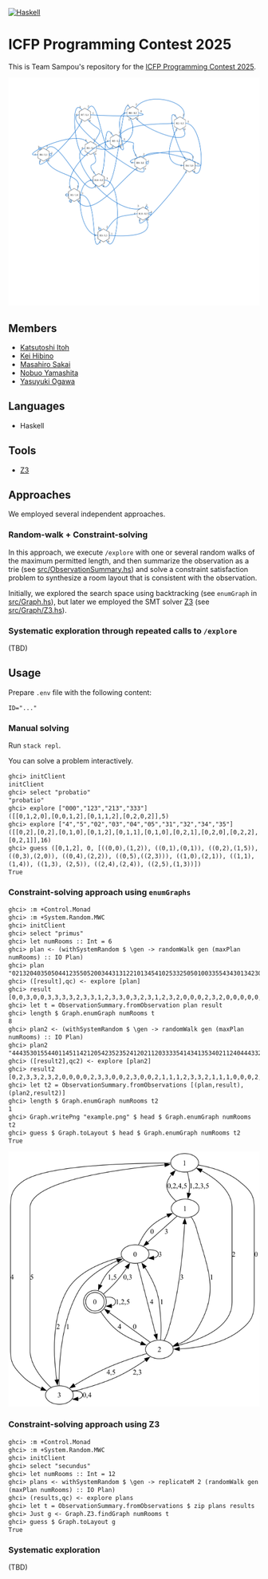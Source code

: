 [![Haskell](https://github.com/TeamSampou/icfpc2025/actions/workflows/haskell.yml/badge.svg)](https://github.com/TeamSampou/icfpc2025/actions/workflows/haskell.yml)

# ICFP Programming Contest 2025

This is Team Sampou's repository for the [ICFP Programming Contest 2025](http://icfpcontest2025.github.io/).

![](banner.svg)

## Members

* [Katsutoshi Itoh](https://github.com/cutsea110)
* [Kei Hibino](https://github.com/khibino)
* [Masahiro Sakai](https://github.com/msakai)
* [Nobuo Yamashita](https://github.com/nobsun)
* [Yasuyuki Ogawa](https://github.com/oganet)

## Languages

* Haskell

## Tools

* [Z3](https://github.com/Z3Prover/z3)

## Approaches

We employed several independent approaches.

### Random-walk + Constraint-solving

In this approach, we execute `/explore` with one or several random walks of the maximum permitted length, and then summarize the observation as a trie (see [src/ObservationSummary.hs](src/ObservationSummary.hs)) and solve a constraint satisfaction problem to synthesize a room layout that is consistent with the observation.

Initially, we explored the search space using backtracking (see `enumGraph` in [src/Graph.hs](src/Graph.hs)), but later we employed the SMT solver [Z3](https://github.com/Z3Prover/z3) (see [src/Graph/Z3.hs](src/Graph/Z3.hs)).

### Systematic exploration through repeated calls to `/explore`

(TBD)

## Usage

Prepare `.env` file with the following content:

```
ID="..."
```

### Manual solving

Run `stack repl`.

You can solve a problem interactively.

```
ghci> initClient
initClient
ghci> select "probatio"
"probatio"
ghci> explore ["000","123","213","333"]
([[0,1,2,0],[0,0,1,2],[0,1,1,2],[0,2,0,2]],5)
ghci> explore ["4","5","02","03","04","05","31","32","34","35"]
([[0,2],[0,2],[0,1,0],[0,1,2],[0,1,1],[0,1,0],[0,2,1],[0,2,0],[0,2,2],[0,2,1]],16)
ghci> guess ([0,1,2], 0, [((0,0),(1,2)), ((0,1),(0,1)), ((0,2),(1,5)), ((0,3),(2,0)), ((0,4),(2,2)), ((0,5),((2,3))), ((1,0),(2,1)), ((1,1),(1,4)), ((1,3), (2,5)), ((2,4),(2,4)), ((2,5),(1,3))])
True
```

### Constraint-solving approach using `enumGraphs`

```
ghci> :m +Control.Monad
ghci> :m +System.Random.MWC
ghci> initClient
ghci> select "primus"
ghci> let numRooms :: Int = 6
ghci> plan <- (withSystemRandom $ \gen -> randomWalk gen (maxPlan numRooms) :: IO Plan)
ghci> plan
"021320403505044123550520034431312210134541025332505010033554343013423011254052531011533004340304253205132534"
ghci> ([result],qc) <- explore [plan]
ghci> result
[0,0,3,0,0,3,3,3,3,2,3,3,1,2,3,3,0,3,2,3,1,2,3,2,0,0,0,2,3,2,0,0,0,0,0,0,0,0,0,2,3,3,0,1,1,1,0,0,3,1,2,3,3,0,1,1,1,0,0,0,2,1,1,1,1,1,0,2,1,1,1,1,2,1,1,1,2,3,2,3,2,0,1,2,0,0,0,0,1,1,3,2,3,3,2,0,2,1,1,0,3,3,1,1,0,3,1,1,1]
ghci> let t = ObservationSummary.fromObservation plan result
ghci> length $ Graph.enumGraph numRooms t
8
ghci> plan2 <- (withSystemRandom $ \gen -> randomWalk gen (maxPlan numRooms) :: IO Plan)
ghci> plan2
"444353015544011451142120542352352412021120333354143413534021124044433230143221233515203430144335244212214453"
ghci> ([result2],qc2) <- explore [plan2]
ghci> result2
[0,2,3,3,2,3,2,0,0,0,0,2,3,3,0,0,2,3,0,0,2,1,1,1,2,3,3,2,1,1,1,0,0,0,2,0,3,3,2,0,0,0,0,0,0,0,0,0,2,0,2,1,1,1,0,0,0,2,0,0,0,0,0,2,0,2,3,3,2,1,1,1,1,1,1,1,1,1,2,1,1,0,0,0,0,0,0,0,2,1,1,1,1,3,2,1,1,1,1,3,2,0,3,2,0,2,3,1,1]
ghci> let t2 = ObservationSummary.fromObservations [(plan,result), (plan2,result2)]
ghci> length $ Graph.enumGraph numRooms t2
1
ghci> Graph.writePng "example.png" $ head $ Graph.enumGraph numRooms t2
ghci> guess $ Graph.toLayout $ head $ Graph.enumGraph numRooms t2
True
```

![The example.png saved above](solutions/primus/example.png)

### Constraint-solving approach using Z3

```
ghci> :m +Control.Monad
ghci> :m +System.Random.MWC
ghci> initClient
ghci> select "secundus"
ghci> let numRooms :: Int = 12
ghci> plans <- withSystemRandom $ \gen -> replicateM 2 (randomWalk gen (maxPlan numRooms) :: IO Plan)
ghci> (results,qc) <- explore plans
ghci> let t = ObservationSummary.fromObservations $ zip plans results
ghci> Just g <- Graph.Z3.findGraph numRooms t
ghci> guess $ Graph.toLayout g
True
```

### Systematic exploration

(TBD)

